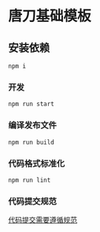 # 唐刀基础模板

## 安装依赖
```
npm i
```

### 开发
```
npm run start
```

### 编译发布文件
```
npm run build
```

### 代码格式标准化
```
npm run lint
```

### 代码提交规范
[代码提交需要遵循规范](https://github.com/conventional-changelog/commitlint/tree/master/@commitlint/config-angular)

